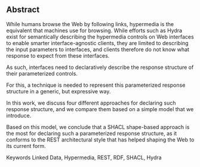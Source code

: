 ## Abstract
<!-- Context      -->
While humans browse the Web by following links,
hypermedia is the equivalent that machines use for browsing.
While efforts such as Hydra exist for semantically describing
the hypermedia controls on Web interfaces
to enable smarter interface-agnostic clients,
they are limited to describing the input parameters to interfaces,
and clients therefore do not know what response to expect from these interfaces.
<!-- Need         -->
As such, interfaces need to declaratively describe the response structure
of their parameterized controls.
<!-- Task         -->
For this, a technique is needed to represent this parameterized response structure
in a generic, but expressive way.
<!-- Object       -->
In this work, we discuss four different approaches for declaring such response structure,
and we compare them based on a simple model that we introduce.
<!-- Findings     -->
<!-- Conclusion   -->
Based on this model, we conclude that a SHACL shape-based approach
is the most for declaring such a parameterized response structure,
as it conforms to the REST architectural style that has helped shaping the Web to its current form.
<!-- Perspectives -->

<span id="keywords"><span class="title">Keywords</span> Linked Data, Hypermedia, REST, RDF, SHACL, Hydra</span>
